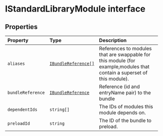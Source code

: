 # IStandardLibraryModule interface










## Properties

| Property	   | Type	| Description|
|:-------------|:-------|:-----------|
|`aliases`      | [`IBundleReference[]`](../sp-module-interfaces/ibundlereference.md) | References to modules that are swappable for this module (for example,modules that contain a superset of  this module). |
|`bundleReference`      | [`IBundleReference`](../sp-module-interfaces/ibundlereference.md) | Reference (id and entryName pair) to the bundle |
|`dependentIds`      | `string[]` | The IDs of modules this module depends on. |
|`preloadId`      | `string` | The ID of the bundle to preload. |





